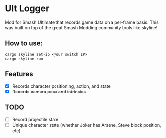 # Ult Logger
Mod for Smash Ultimate that records game data on a per-frame basis.
This was built on top of the great Smash Modding community tools like skyline! 

## How to use:

```
cargo skyline set-ip <your switch IP>
cargo skyline run
```

## Features

- [x] Records character positioning, action, and state
- [x] Records camera pose and intrinsics

## TODO
- [ ] Record projectile state
- [ ] Unique character state (whether Joker has Arsene, Steve block position, etc)

